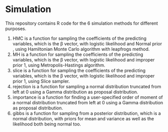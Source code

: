 # Simulation
This repository contains R code for the 6 simulation methods for different purposes.
1. HMC is a function for sampling the coefficients of the predicting variables, which is the β vector, with
logistic likelihood and Normal prior , using Hamiltonian Monte Carlo algorithm with leapfrogs method.
2. MH is a function for sampling the coefficients of the predicting variables, which is the β vector, with
logistic likelihood and improper prior 1, using Metropolis-Hastings algorithm.
3. slice is a function for sampling the coefficients of the predicting variables, which is the β vector, with
logistic likelihood and improper prior 1, using Slice sampler. 
4. rejection is a function for sampling a normal distribution truncated from left at 0 using a Gamma
distribution as proposal distribution. 
5. importance is a function for finding a user-specified order of moment of a normal distribution truncated
from left at 0 using a Gamma distribution as proposal distribution. 
6. gibbs is a function for sampling from a posterior distribution, which is a normal distribution, with priors
for mean and variance as well as the likelihood both being normal too.

